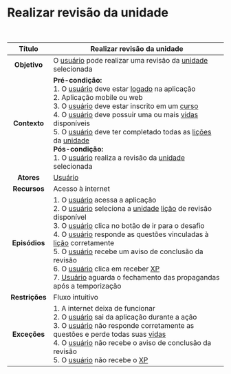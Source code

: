 # Realizar revisão da unidade

<br/>

|   **Título**   | Realizar revisão da unidade                                                                                                                                                                                                                                                                                                                                                                                                                                                                                                                                                                                                                                                             |
| :------------: | --------------------------------------------------------------------------------------------------------------------------------------------------------------------------------------------------------------------------------------------------------------------------------------------------------------------------------------------------------------------------------------------------------------------------------------------------------------------------------------------------------------------------------------------------------------------------------------------------------------------------------------------------------------------------------------- |
|  **Objetivo**  | O [usuário](../lexicos.md#usuario) pode realizar uma revisão da [unidade](../lexicos.md#unidade) selecionada                                                                                                                                                                                                                                                                                                                                                                                                                                                                                                                                                                            |
|  **Contexto**  | **Pré-condição:** <br/> 1. O [usuário](../lexicos.md#usuario) deve estar [logado](../lexicos.md#login) na aplicação <br/> 2. Aplicação mobile ou web <br/> 3. O [usuário](../lexicos.md#usuario) deve estar inscrito em um [curso](../lexicos.md#cursos) <br/> 4. O [usuário](../lexicos.md#usuario) deve possuir uma ou mais [vidas](../lexicos.md#vidas) disponíveis <br/> 5. O [usuário](../lexicos.md#usuario) deve ter completado todas as [lições](../lexicos.md#licao) da [unidade](../lexicos.md#unidade) <br/> **Pós-condição:** <br/> 1. O [usuário](../lexicos.md#usuario) realiza a revisão da [unidade](../lexicos.md#unidade) selecionada                                 |
|   **Atores**   | [Usuário](../lexicos.md#usuario)                                                                                                                                                                                                                                                                                                                                                                                                                                                                                                                                                                                                                                                        |
|  **Recursos**  | Acesso à internet                                                                                                                                                                                                                                                                                                                                                                                                                                                                                                                                                                                                                                                                       |
| **Episódios**  | 1. O [usuário](../lexicos.md#usuario) acessa a aplicação <br/> 2. O [usuário](../lexicos.md#usuario) seleciona a [unidade](../lexicos.md#unidade) [lição](../lexicos.md#licao) de revisão disponível <br/> 3. O [usuário](../lexicos.md#usuario) clica no botão de ir para o desafio <br/> 4. O [usuário](../lexicos.md#usuario) responde as questões vinculadas à [lição](../lexicos.md#licao) corretamente <br/> 5. O [usuário](../lexicos.md#usuario) recebe um aviso de conclusão da revisão <br/> 6. O [usuário](../lexicos.md#usuario) clica em receber [XP](../lexicos.md#xp) <br/> 7. [Usuário](../lexicos.md#usuario) aguarda o fechamento das propagandas após a temporização |
| **Restrições** | Fluxo intuitivo                                                                                                                                                                                                                                                                                                                                                                                                                                                                                                                                                                                                                                                                         |
|  **Exceções**  | 1. A internet deixa de funcionar <br/> 2. O [usuário](../lexicos.md#usuario) sai da aplicação durante a ação <br/> 3. O [usuário](../lexicos.md#usuario) não responde corretamente as questões e perde todas suas [vidas](../lexicos.md#vidas) <br/> 4. O [usuário](../lexicos.md#usuario) não recebe o aviso de conclusão da revisão <br/> 5. O [usuário](../lexicos.md#usuario) não recebe o [XP](../lexicos.md#xp)                                                                                                                                                                                                                                                                   |
